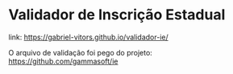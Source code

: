 # Validador de Inscrição Estadual

link: https://gabriel-vitors.github.io/validador-ie/

O arquivo de validação foi pego do projeto: https://github.com/gammasoft/ie
